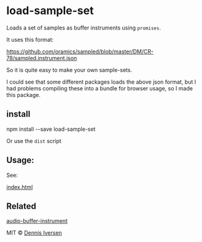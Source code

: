 # load-sample-set

Loads a set of samples as buffer instruments using `promises`. 

It uses this format: 

https://github.com/oramics/sampled/blob/master/DM/CR-78/sampled.instrument.json

So it is quite easy to make your own sample-sets. 

I could see that some different packages loads the above json format, but I had problems
compiling these into a bundle for browser usage, so I made this package.  

## install

npm install --save load-sample-set

Or use the `dist` script

## Usage: 

See: 

[index.html](index.html)

## Related 

[audio-buffer-instrument](https://www.npmjs.com/package/audio-buffer-instrument)

MIT © [Dennis Iversen](https://github.com/diversen)
